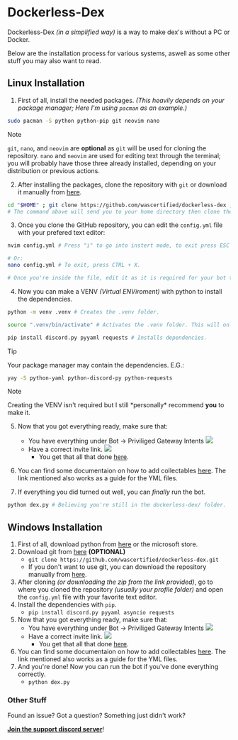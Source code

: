 # Dockerless-Dex
Dockerless-Dex *(in a simplified way)* is a way to make dex's without a PC or Docker.

Below are the installation process for various systems, aswell as some other stuff you may also want to read.

## Linux Installation
1. First of all, install the needed packages. *(This heavily depends on your package manager; Here I'm using `pacman` as an example.)*
```sh
sudo pacman -S python python-pip git neovim nano
```
>[!NOTE]
>`git`, `nano`, and `neovim` are __optional__ as `git` will be used for cloning the repository. `nano` and `neovim` are used for editing text through the terminal; you will probably have those three already installed, depending on your distribution or previous actions.

2. After installing the packages, clone the repository with `git` or download it manually from [here](https://github.com/wascertified/dockerless-dex/releases).
```sh
cd "$HOME" ; git clone https://github.com/wascertified/dockerless-dex ; cd "$HOME/dockerless-dex"
# The command above will send you to your home directory then clone the GitHub repository then send you inside the folder. The ";" will run the command once the previous one finishes.
```
3. Once you clone the GitHub repository, you can edit the `config.yml` file with your prefered text editor:
```sh
nvim config.yml # Press "i" to go into instert mode, to exit press ESC to exit insert mode; write ":wq" to exit. (write, quit)

# Or:
nano config.yml # To exit, press CTRL + X.

# Once you're inside the file, edit it as it is required for your bot to turn on.
```

4. Now you can make a VENV *(Virtual ENViroment)* with python to install the dependencies.
```sh
python -m venv .venv # Creates the .venv folder.

source ".venv/bin/activate" # Activates the .venv folder. This will only work if you're using BASH. To know which one you're using, run "which $SHELL" in your terminal.

pip install discord.py pyyaml requests # Installs dependencies.
```
>[!TIP]
>Your package manager may contain the dependencies. E.G.:
>```sh
>yay -S python-yaml python-discord-py python-requests
>```

>[!NOTE]
>Creating the VENV isn't required but I still \*personally\* recommend **you** to make it.

5. Now that you got everything ready, make sure that:
   - You have everything under Bot -> Priviliged Gateway Intents ![](https://cdn.discordapp.com/attachments/1204312915432439840/1206397619564314624/image.png?ex=65dbdc56&is=65c96756&hm=e4ddfb943bde269418170012b27f139380becd18c4e32b929e7d1a023aac16d2&)
   - Have a correct invite link. ![](https://cdn.discordapp.com/attachments/1204312915432439840/1206397813412335626/image.png?ex=65dbdc84&is=65c96784&hm=6979555fce3770d1f2c4aff7aae8925a8eefee8fa63b88c5e57b42833628939e&)
     - You get that all that done [here](https://discord.com/developers).

7. You can find some documentaion on how to add collectables [here](https://github.com/wascertified/dockerless-dex/tree/main/ymls). The link mentioned also works as a guide for the YML files.

8. If everything you did turned out well, you can *finally* run the bot.

```sh
python dex.py # Believing you're still in the dockerless-dex/ folder.
```

## Windows Installation
1. First of all, download python from [here](https://www.python.org/downloads/) or the microsoft store.
2. Download git from [here](https://git-scm.com/downloads) **(OPTIONAL)**
   - `git clone https://github.com/wascertified/dockerless-dex.git`
   - If you don't want to use git, you can download the repository manually from [here](https://github.com/wascertified/dockerless-dex/releases).
3. After cloning *(or downloading the zip from the link provided)*, go to where you cloned the repository *(usually your profile folder)* and open the `config.yml` file with your favorite text editor.
4. Install the dependencies with `pip`.
   - `pip install discord.py pyyaml asyncio requests` 
5. Now that you got everything ready, make sure that:
   - You have everything under Bot -> Priviliged Gateway Intents ![](https://cdn.discordapp.com/attachments/1204312915432439840/1206397619564314624/image.png?ex=65dbdc56&is=65c96756&hm=e4ddfb943bde269418170012b27f139380becd18c4e32b929e7d1a023aac16d2&)
   - Have a correct invite link. ![](https://cdn.discordapp.com/attachments/1204312915432439840/1206397813412335626/image.png?ex=65dbdc84&is=65c96784&hm=6979555fce3770d1f2c4aff7aae8925a8eefee8fa63b88c5e57b42833628939e&)
     - You get that all that done [here](https://discord.com/developers).
6. You can find some documentaion on how to add collectables [here](https://github.com/wascertified/dockerless-dex/tree/main/ymls). The link mentioned also works as a guide for the YML files.
7. And you're done! Now you can run the bot if you've done everything correctly.
   - `python dex.py`

### Other Stuff
Found an issue? Got a question? Something just didn't work?

**[Join the support discord server](https://discord.gg/RSdcTAn7FG)**!

